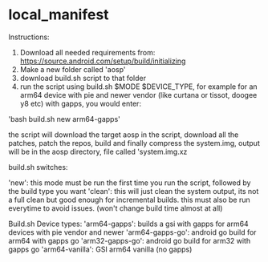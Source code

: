 # local_manifest
Instructions:
1. Download all needed requirements from: https://source.android.com/setup/build/initializing
2. Make a new folder called 'aosp'
3. download build.sh script to that folder
4. run the script using build.sh $MODE $DEVICE_TYPE,
for example for an arm64 device with pie and newer vendor (like curtana or tissot, doogee y8 etc) with gapps, you would enter:

'bash build.sh new arm64-gapps'

the script will download the target aosp in the script, download all the patches, patch the repos, build and finally compress the system.img, output will be in the aosp directory,
file called 'system.img.xz

build.sh switches: 

'new': this mode must be run the first time you run the script, followed by the build type you want
'clean': this will just clean the system output, its not a full clean but good enough for incremental builds. this must also be run everytime to avoid issues. (won't change build time almost at all)

Build.sh Device types:
'arm64-gapps': builds a gsi with gapps for arm64 devices with pie vendor and newer
'arm64-gapps-go': android go build for arm64 with gapps go
'arm32-gapps-go': android go build for arm32 with gapps go
'arm64-vanilla': GSI arm64 vanilla (no gapps)
